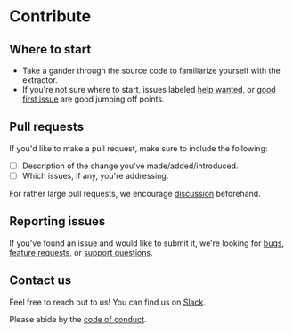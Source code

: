 # Contribute

## Where to start
* Take a gander through the source code to familiarize yourself with the extractor.
* If you're not sure where to start, issues labeled   [help wanted](https://github.com/RichardLitt/extract-id3-tags-from-mp3s/labels/help%20wanted), or [good first issue](https://github.com/RichardLitt/extract-id3-tags-from-mp3s/labels/good%20first%20issue) are good jumping off points.

## Pull requests
If you'd like to make a pull request, make sure to include the following:
 - [ ] Description of the change you've made/added/introduced.
 - [ ] Which issues, if any, you're addressing.

For rather large pull requests, we encourage [discussion](https://github.com/RichardLitt/extract-id3-tags-from-mp3s/issues/2) beforehand.

## Reporting issues
If you've found an issue and would like to submit it, we're looking for [bugs](https://github.com/RichardLitt/extract-id3-tags-from-mp3s/issues/new?template=Bugs.md), [feature requests](https://github.com/RichardLitt/extract-id3-tags-from-mp3s/issues/new?template=feature_requests.md),  or [support questions](https://github.com/RichardLitt/extract-id3-tags-from-mp3s/issues/new?template=support_question.md).

## Contact us
Feel free to reach out to us! You can find us on [Slack](https://mntnr.slack.com/shared_invite/MTcxMDc5MTcxMjA1LTE0OTI1NDQ2OTQtYmMyZTc1N2Q2Ng).


Please abide by the [code of conduct](CODE_OF_CONDUCT.md).
